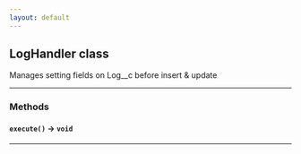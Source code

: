 ```yaml
---
layout: default
---
```

## LogHandler class

Manages setting fields on Log__c before insert & update

---
### Methods
#### `execute()` → `void`
---
